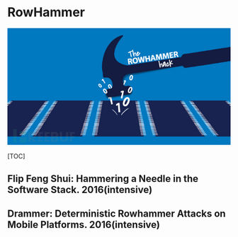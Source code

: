 # RowHammer

![14730591835335](RowHammer.assets/14730591835335.jpg)

[TOC]

## Flip Feng Shui: Hammering a Needle in the Software Stack. 2016(intensive)





## Drammer: Deterministic Rowhammer Attacks on Mobile Platforms. 2016(intensive)


